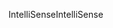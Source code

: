 <span data-ttu-id="5fe4e-101">IntelliSense</span><span class="sxs-lookup"><span data-stu-id="5fe4e-101">IntelliSense</span></span>